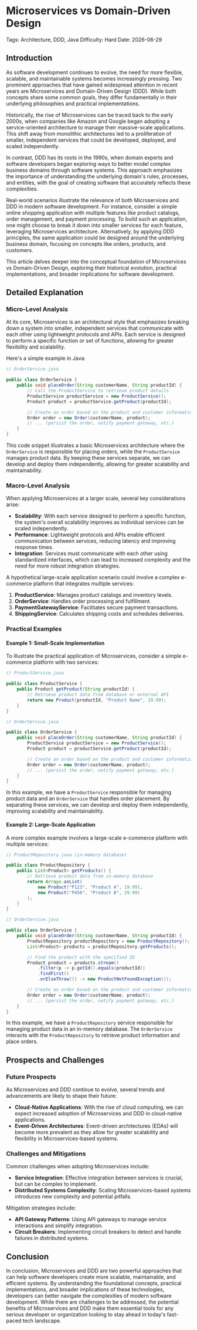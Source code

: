 # Microservices vs Domain-Driven Design
Tags: Architecture, DDD, Java
Difficulty: Hard
Date: 2026-06-29

## Introduction

As software development continues to evolve, the need for more flexible, scalable, and maintainable systems becomes increasingly pressing. Two prominent approaches that have gained widespread attention in recent years are Microservices and Domain-Driven Design (DDD). While both concepts share some common goals, they differ fundamentally in their underlying philosophies and practical implementations.

Historically, the rise of Microservices can be traced back to the early 2000s, when companies like Amazon and Google began adopting a service-oriented architecture to manage their massive-scale applications. This shift away from monolithic architectures led to a proliferation of smaller, independent services that could be developed, deployed, and scaled independently.

In contrast, DDD has its roots in the 1990s, when domain experts and software developers began exploring ways to better model complex business domains through software systems. This approach emphasizes the importance of understanding the underlying domain's rules, processes, and entities, with the goal of creating software that accurately reflects these complexities.

Real-world scenarios illustrate the relevance of both Microservices and DDD in modern software development. For instance, consider a simple online shopping application with multiple features like product catalogs, order management, and payment processing. To build such an application, one might choose to break it down into smaller services for each feature, leveraging Microservices architecture. Alternatively, by applying DDD principles, the same application could be designed around the underlying business domain, focusing on concepts like orders, products, and customers.

This article delves deeper into the conceptual foundation of Microservices vs Domain-Driven Design, exploring their historical evolution, practical implementations, and broader implications for software development.

## Detailed Explanation

### Micro-Level Analysis

At its core, Microservices is an architectural style that emphasizes breaking down a system into smaller, independent services that communicate with each other using lightweight protocols and APIs. Each service is designed to perform a specific function or set of functions, allowing for greater flexibility and scalability.

Here's a simple example in Java:

```java
// OrderService.java

public class OrderService {
    public void placeOrder(String customerName, String productId) {
        // Call the ProductService to retrieve product details
        ProductService productService = new ProductService();
        Product product = productService.getProduct(productId);

        // Create an order based on the product and customer information
        Order order = new Order(customerName, product);
        // ... (persist the order, notify payment gateway, etc.)
    }
}
```

This code snippet illustrates a basic Microservices architecture where the `OrderService` is responsible for placing orders, while the `ProductService` manages product data. By keeping these services separate, we can develop and deploy them independently, allowing for greater scalability and maintainability.

### Macro-Level Analysis

When applying Microservices at a larger scale, several key considerations arise:

* **Scalability**: With each service designed to perform a specific function, the system's overall scalability improves as individual services can be scaled independently.
* **Performance**: Lightweight protocols and APIs enable efficient communication between services, reducing latency and improving response times.
* **Integration**: Services must communicate with each other using standardized interfaces, which can lead to increased complexity and the need for more robust integration strategies.

A hypothetical large-scale application scenario could involve a complex e-commerce platform that integrates multiple services:

1.  **ProductService**: Manages product catalogs and inventory levels.
2.  **OrderService**: Handles order processing and fulfillment.
3.  **PaymentGatewayService**: Facilitates secure payment transactions.
4.  **ShippingService**: Calculates shipping costs and schedules deliveries.

### Practical Examples

#### Example 1: Small-Scale Implementation

To illustrate the practical application of Microservices, consider a simple e-commerce platform with two services:

```java
// ProductService.java

public class ProductService {
    public Product getProduct(String productId) {
        // Retrieve product data from database or external API
        return new Product(productId, "Product Name", 19.99);
    }
}

// OrderService.java

public class OrderService {
    public void placeOrder(String customerName, String productId) {
        ProductService productService = new ProductService();
        Product product = productService.getProduct(productId);

        // Create an order based on the product and customer information
        Order order = new Order(customerName, product);
        // ... (persist the order, notify payment gateway, etc.)
    }
}
```

In this example, we have a `ProductService` responsible for managing product data and an `OrderService` that handles order placement. By separating these services, we can develop and deploy them independently, improving scalability and maintainability.

#### Example 2: Large-Scale Application

A more complex example involves a large-scale e-commerce platform with multiple services:

```java
// ProductRepository.java (in-memory database)

public class ProductRepository {
    public List<Product> getProducts() {
        // Retrieve product data from in-memory database
        return Arrays.asList(
            new Product("P123", "Product A", 19.99),
            new Product("P456", "Product B", 29.99)
        );
    }
}

// OrderService.java

public class OrderService {
    public void placeOrder(String customerName, String productId) {
        ProductRepository productRepository = new ProductRepository();
        List<Product> products = productRepository.getProducts();

        // Find the product with the specified ID
        Product product = products.stream()
            .filter(p -> p.getId().equals(productId))
            .findFirst()
            .orElseThrow(() -> new ProductNotFoundException());

        // Create an order based on the product and customer information
        Order order = new Order(customerName, product);
        // ... (persist the order, notify payment gateway, etc.)
    }
}
```

In this example, we have a `ProductRepository` service responsible for managing product data in an in-memory database. The `OrderService` interacts with the `ProductRepository` to retrieve product information and place orders.

## Prospects and Challenges

### Future Prospects

As Microservices and DDD continue to evolve, several trends and advancements are likely to shape their future:

*   **Cloud-Native Applications**: With the rise of cloud computing, we can expect increased adoption of Microservices and DDD in cloud-native applications.
*   **Event-Driven Architectures**: Event-driven architectures (EDAs) will become more prevalent as they allow for greater scalability and flexibility in Microservices-based systems.

### Challenges and Mitigations

Common challenges when adopting Microservices include:

*   **Service Integration**: Effective integration between services is crucial, but can be complex to implement.
*   **Distributed Systems Complexity**: Scaling Microservices-based systems introduces new complexity and potential pitfalls.

Mitigation strategies include:

*   **API Gateway Patterns**: Using API gateways to manage service interactions and simplify integration.
*   **Circuit Breakers**: Implementing circuit breakers to detect and handle failures in distributed systems.

## Conclusion

In conclusion, Microservices and DDD are two powerful approaches that can help software developers create more scalable, maintainable, and efficient systems. By understanding the foundational concepts, practical implementations, and broader implications of these technologies, developers can better navigate the complexities of modern software development. While there are challenges to be addressed, the potential benefits of Microservices and DDD make them essential tools for any serious developer or organization looking to stay ahead in today's fast-paced tech landscape.